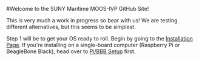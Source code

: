 <!-- Start Comment
## Welcome to GitHub Pages

You can use the [editor on GitHub](https://github.com/bokidd/moos-ivp-suny-labs/edit/gh-pages/index.md) to maintain and preview the content for your website in Markdown files.

Whenever you commit to this repository, GitHub Pages will run [Jekyll](https://jekyllrb.com/) to rebuild the pages in your site, from the content in your Markdown files.

### Markdown

Markdown is a lightweight and easy-to-use syntax for styling your writing. It includes conventions for

```markdown
Syntax highlighted code block

# Header 1
## Header 2
### Header 3

- Bulleted
- List

1. Numbered
2. List

**Bold** and _Italic_ and `Code` text

[Link](url) and ![Image](src)
```

For more details see [GitHub Flavored Markdown](https://guides.github.com/features/mastering-markdown/).

### Jekyll Themes

Your Pages site will use the layout and styles from the Jekyll theme you have selected in your [repository settings](https://github.com/bokidd/moos-ivp-suny-labs/settings). The name of this theme is saved in the Jekyll `_config.yml` configuration file.

### Support or Contact

Having trouble with Pages? Check out our [documentation](https://docs.github.com/categories/github-pages-basics/) or [contact support](https://github.com/contact) and we’ll help you sort it out.
End comment-->

#Welcome to the SUNY Maritime MOOS-IVP GitHub Site!

This is very much a work in progress so bear with us!
We are testing different alternatives, but this seems to be simplest.

Step 1 will be to get your OS ready to roll. Begin by going to the [Installation Page](https://bokidd.github.io/moos-ivp-suny-labs/setup/installation.md). If you're installing on a single-board computer (Raspberry Pi or BeagleBone Black), head over to [Pi/BBB Setup](https://bokidd.github.io/moos-ivp-suny-labs/setup/Pi_Setup.md) first.
